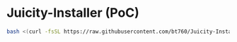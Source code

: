 # Juicity-Installer (PoC)

```bash
bash <(curl -fsSL https://raw.githubusercontent.com/bt760/Juicity-Installer/main/juicity-installer.sh)

```
